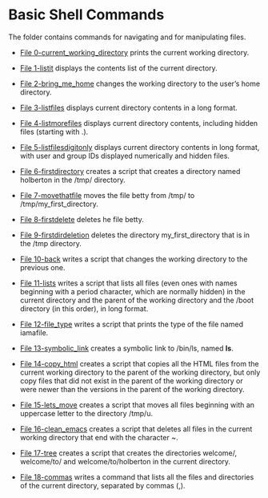 # Basic Shell Commands
The folder contains commands for navigating and for manipulating files.
- [File 0-current_working_directory](./0-current_working_directory) prints the current working directory.

- [File 1-listit](./1-listit) displays the contents list of the current directory.

- [File 2-bring_me_home](./2-bring_me_home) changes the working directory to the user’s home directory.

- [File 3-listfiles](./3-listfiles) displays current directory contents in a long format.

- [File 4-listmorefiles](./4-listmorefiles) displays current directory contents, including hidden files (starting with .).

- [File 5-listfilesdigitonly](./5-listfilesdigitonly) displays current directory contents in long format, with user and group IDs displayed numerically and hidden files.

- [File 6-firstdirectory](./6-firstdirectory) creates a script that creates a directory named holberton in the /tmp/ directory.

- [File 7-movethatfile](./7-movethatfile) moves the file betty from /tmp/ to /tmp/my_first_directory.

- [File 8-firstdelete](./8-firstdelete) deletes he file betty.

- [File 9-firstdirdeletion](./9-firstdirdeletion) deletes the directory my_first_directory that is in the /tmp directory.

- [File 10-back](./10-back) writes a script that changes the working directory to the previous one.

- [File 11-lists](./11-lists) writes a script that lists all files (even ones with names beginning with a period character, which are normally hidden) in the current directory and the parent of the working directory and the /boot directory (in this order), in long format.

- [File 12-file_type](./12-file_type) writes a script that prints the type of the file named iamafile. 

- [File 13-symbolic_link](./13-symbolic_link) creates a symbolic link to /bin/ls, named __ls__. 

- [File 14-copy_html](./14-copy_html) creates a script that copies all the HTML files from the current working directory to the parent of the working directory, but only copy files that did not exist in the parent of the working directory or were newer than the versions in the parent of the working directory.

- [File 15-lets_move](./15-lets_move) creates a script that moves all files beginning with an uppercase letter to the directory /tmp/u.

- [File 16-clean_emacs](./16-clean_emacs) creates a script that deletes all files in the current working directory that end with the character ~.

- [File 17-tree](./17-tree) creates a script that creates the directories welcome/, welcome/to/ and welcome/to/holberton in the current directory.

- [File 18-commas](./18-commas) writes a command that lists all the files and directories of the current directory, separated by commas (,).